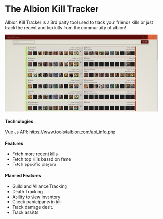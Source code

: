 # The Albion Kill Tracker

Albion Kill Tracker is a 3rd party tool used to track your friends kills or just track the recent and top kills from the communuity of albion!

![Kill Tracker](src/assets/kill-tracker.png)

#### Technologies

Vue Js
API: https://www.tools4albion.com/api_info.php

#### Features

- Fetch more recent kills
- Fetch top kills based on fame
- Fetch specific players

#### Planned Features

- Guild and Alliance Tracking
- Death Tracking
- Ability to view inventory
- Check participants in kill
- Track damage dealt.
- Track assists
